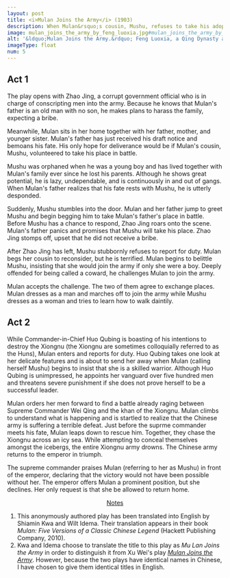 ```yaml
---
layout: post
title: <i>Mulan Joins the Army</i> (1903)
description: When Mulan&rsquo;s cousin, Mushu, refuses to take his adopted father&rsquo;s place in battle, Mulan joins the army in Mushu&rsquo;s stead to fight against the Huns.
image: mulan_joins_the_army_by_feng_luoxia.jpg#mulan_joins_the_army_by_feng_luoxia_fullsize.jpg
alt: '&ldquo;Mulan Joins the Army.&rdquo; Feng Luoxia, a Qing Dynasty artist, completed this painting in 1900 (Public domain).'
imageType: float
num: 5
---
```


<h2>Act 1</h2>

The play opens with Zhao Jing, a corrupt government official who is in charge of conscripting men into the army. Because he knows that Mulan's father is an old man with no son, he makes plans to harass the family, expecting a bribe.

Meanwhile, Mulan sits in her home together with her father, mother, and younger sister. Mulan's father has just received his draft notice and bemoans his fate. His only hope for deliverance would be if Mulan's cousin, Mushu, volunteered to take his place in battle.

Mushu was orphaned when he was a young boy and has lived together with Mulan's family ever since he lost his parents. Although he shows great potential, he is lazy, undependable, and is continuously in and out of gangs. When Mulan's father realizes that his fate rests with Mushu, he is utterly desponded.

Suddenly, Mushu stumbles into the door. Mulan and her father jump to greet Mushu and begin begging him to take Mulan's father's place in battle. Before Mushu has a chance to respond, Zhao Jing roars onto the scene. Mulan's father panics and promises that Mushu will take his place. Zhao Jing stomps off, upset that he did not receive a bribe.

After Zhao Jing has left, Mushu stubbornly refuses to report for duty. Mulan begs her cousin to reconsider, but he is terrified. Mulan begins to belittle Mushu, insisting that she would join the army if only she were a boy. Deeply offended for being called a coward, he challenges Mulan to join the army.

Mulan accepts the challenge. The two of them agree to exchange places. Mulan dresses as a man and marches off to join the army while Mushu dresses as a woman and tries to learn how to walk daintily.


<h2>Act 2</h2>

While Commander-in-Chief Huo Qubing is boasting of his intentions to destroy the Xiongnu (the Xiongnu are sometimes colloquially referred to as the Huns), Mulan enters and reports for duty. Huo Qubing takes one look at her delicate features and is about to send her away when Mulan (calling herself Mushu) begins to insist that she is a skilled warrior. Although Huo Qubing is unimpressed, he appoints her vanguard over five hundred men and threatens severe punishment if she does not prove herself to be a successful leader.

Mulan orders her men forward to find a battle already raging between Supreme Commander Wei Qing and the khan of the Xiongnu. Mulan climbs to understand what is happening and is startled to realize that the Chinese army is suffering a terrible defeat. Just before the suprme commander meets his fate, Mulan leaps down to rescue him. Together, they chase the Xiongnu across an icy sea. While attempting to conceal themselves amongst the icebergs, the entire Xiongnu army drowns. The Chinese army returns to the emperor in triumph.

The supreme commander praises Mulan (referring to her as Mushu) in front of the emperor, declaring that the victory would not have been possible without her. The emperor offers Mulan a prominent position, but she declines. Her only request is that she be allowed to return home.

<center><a title="Show notes" href="#" onclick="toggle_note(); return false;">Notes <i class="fa fa-angle-down" id="show_note_icon"></i><i class="fa fa-angle-up" id="hide_note_icon"></i></a></center>

<div id="note">
<ol>
<li>This anonymously authored play has been translated into English by Shiamin Kwa and Wilt Idema. Their translation appears in their book <i>Mulan: Five Versions of a Classic Chinese Legend</i> (Hackett Publishing Company, 2010).</li>
<li>Kwa and Idema choose to translate the title to this play as <i>Mu Lan Joins the Army</i> in order to distinguish it from Xu Wei's play <i><a href="/pages/ming/mulan_joins_the_army_xu_wei">Mulan Joins the Army</a></i>. However, because the two plays have identical names in Chinese, I have chosen to give them identical titles in English.</li>
</ol>
</div>

<script type="text/javascript" src="/assets/js/toggle_note.js"></script>
